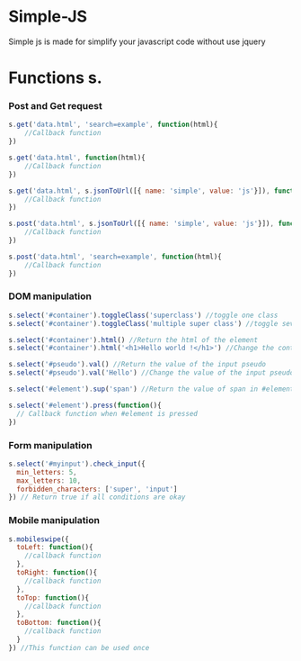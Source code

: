 # Simple-JS
Simple js is made for simplify your javascript code without use jquery

# Functions s.

### Post and Get request

```javascript
s.get('data.html', 'search=example', function(html){
    //Callback function
})

s.get('data.html', function(html){
    //Callback function
})

s.get('data.html', s.jsonToUrl([{ name: 'simple', value: 'js'}]), function(html){
    //Callback function
})

s.post('data.html', s.jsonToUrl([{ name: 'simple', value: 'js'}]), function(html){
    //Callback function
})

s.post('data.html', 'search=example', function(html){
    //Callback function
})
```

### DOM manipulation

```javascript
s.select('#container').toggleClass('superclass') //toggle one class
s.select('#container').toggleClass('multiple super class') //toggle several class

s.select('#container').html() //Return the html of the element
s.select('#container').html('<h1>Hello world !</h1>') //Change the content of element

s.select('#pseudo').val() //Return the value of the input pseudo
s.select('#pseudo').val('Hello') //Change the value of the input pseudo | Let empty for remove the content

s.select('#element').sup('span') //Return the value of span in #element

s.select('#element').press(function(){
  // Callback function when #element is pressed
})
```

### Form manipulation
```javascript
s.select('#myinput').check_input({
  min_letters: 5,
  max_letters: 10,
  forbidden_characters: ['super', 'input']
}) // Return true if all conditions are okay
```

### Mobile manipulation
```javascript
s.mobileswipe({
  toLeft: function(){
    //callback function
  },
  toRight: function(){
    //callback function
  },
  toTop: function(){
    //callback function
  },
  toBottom: function(){
    //callback function
  }
}) //This function can be used once
```
